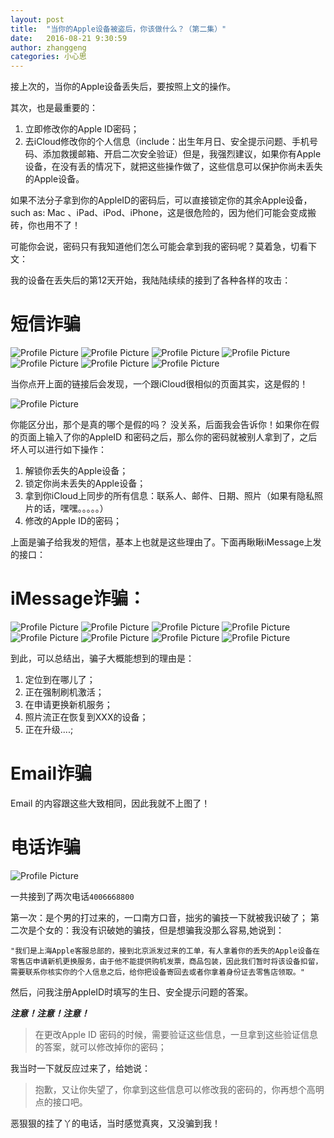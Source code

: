 ```yaml
---
layout: post
title:  "当你的Apple设备被盗后，你该做什么？（第二集）"
date:   2016-08-21 9:30:59
author: zhanggeng
categories: 小心思
---
```


接上次的，当你的Apple设备丢失后，要按照上文的操作。

其次，也是最重要的：

1. 立即修改你的Apple ID密码；
2. 去iCloud修改你的个人信息（include：出生年月日、安全提示问题、手机号码、添加救援邮箱、开启二次安全验证）但是，我强烈建议，如果你有Apple设备，在没有丢的情况下，就把这些操作做了，这些信息可以保护你尚未丢失的Apple设备。

如果不法分子拿到你的AppleID的密码后，可以直接锁定你的其余Apple设备，such as: Mac 、iPad、iPod、iPhone，这是很危险的，因为他们可能会变成搬砖，你也用不了！

可能你会说，密码只有我知道他们怎么可能会拿到我的密码呢？莫着急，切看下文：


我的设备在丢失后的第12天开始，我陆陆续续的接到了各种各样的攻击：


# 短信诈骗

<img src="{{ site.baseurl }}/assets/losg/lose_msg_1.jpg" title="Profile Picture" class="profile">

<img src="{{ site.baseurl }}/assets/losg/lose_msg_2.jpg" title="Profile Picture" class="profile">

<img src="{{ site.baseurl }}/assets/losg/lose_msg_3.jpg" title="Profile Picture" class="profile">

<img src="{{ site.baseurl }}/assets/losg/lose_msg_4.jpg" title="Profile Picture" class="profile">

<img src="{{ site.baseurl }}/assets/losg/lose_msg_5.jpg" title="Profile Picture" class="profile">

<img src="{{ site.baseurl }}/assets/losg/lose_msg_6.jpg" title="Profile Picture" class="profile">

<img src="{{ site.baseurl }}/assets/losg/lose_msg_7.jpg" title="Profile Picture" class="profile">

当你点开上面的链接后会发现，一个跟iCloud很相似的页面其实，这是假的！

<img src="{{ site.baseurl }}/assets/losg/lose_msg_8.jpg" title="Profile Picture" class="profile">

你能区分出，那个是真的哪个是假的吗？ 没关系，后面我会告诉你！如果你在假的页面上输入了你的AppleID 和密码之后，那么你的密码就被别人拿到了，之后坏人可以进行如下操作：

1. 解锁你丢失的Apple设备；
2. 锁定你尚未丢失的Apple设备；
3. 拿到你iCloud上同步的所有信息：联系人、邮件、日期、照片（如果有隐私照片的话，嘿嘿。。。。。）
4. 修改的Apple ID的密码；


上面是骗子给我发的短信，基本上也就是这些理由了。下面再瞅瞅iMessage上发的接口：

# iMessage诈骗：


<img src="{{ site.baseurl }}/assets/losg/lost_imsg_1.jpg" title="Profile Picture" class="profile">

<img src="{{ site.baseurl }}/assets/losg/lost_imsg_2.jpg" title="Profile Picture" class="profile">

<img src="{{ site.baseurl }}/assets/losg/lost_imsg_3.jpg" title="Profile Picture" class="profile">

<img src="{{ site.baseurl }}/assets/losg/lost_imsg_4.jpg" title="Profile Picture" class="profile">

<img src="{{ site.baseurl }}/assets/losg/lost_imsg_5.jpg" title="Profile Picture" class="profile">

<img src="{{ site.baseurl }}/assets/losg/lost_imsg_6.jpg" title="Profile Picture" class="profile">

<img src="{{ site.baseurl }}/assets/losg/lost_imsg_7.jpg" title="Profile Picture" class="profile">

<img src="{{ site.baseurl }}/assets/losg/lost_imsg_8.jpg" title="Profile Picture" class="profile">

到此，可以总结出，骗子大概能想到的理由是：

1. 定位到在哪儿了；
2. 正在强制刷机激活；
3. 在申请更换新机服务；
4. 照片流正在恢复到XXX的设备；
5. 正在升级....;

# Email诈骗

Email 的内容跟这些大致相同，因此我就不上图了！

# 电话诈骗

<img src="{{ site.baseurl }}/assets/losg/lose_dialog.jpg" title="Profile Picture" class="profile">

一共接到了两次电话`4006668800`

第一次：是个男的打过来的，一口南方口音，拙劣的骗技一下就被我识破了；
第二次是个女的：我没有识破她的骗技，但是想骗我没那么容易,她说到：

```
"我们是上海Apple客服总部的，接到北京派发过来的工单，有人拿着你的丢失的Apple设备在零售店申请新机更换服务，由于他不能提供购机发票，商品包装，因此我们暂时将该设备扣留，需要联系你核实你的个人信息之后，给你把设备寄回去或者你拿着身份证去零售店领取。"
```
然后，问我注册AppleID时填写的生日、安全提示问题的答案。

***注意！注意！注意！***

> 在更改Apple ID 密码的时候，需要验证这些信息，一旦拿到这些验证信息的答案，就可以修改掉你的密码；

我当时一下就反应过来了，给她说：

> 抱歉，又让你失望了，你拿到这些信息可以修改我的密码的，你再想个高明点的接口吧。

恶狠狠的挂了丫的电话，当时感觉真爽，又没骗到我！


